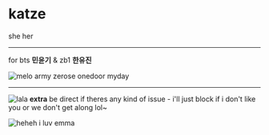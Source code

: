 # katze
she her
***
for bts **민윤기** & zb1 **한유진**


![melo](https://pixels.crd.co/assets/images/gallery15/ce8871cc.gif?v=379361a4) army zerose onedoor myday

***

![lala](https://pixels.crd.co/assets/images/gallery01/bbef94f7.gif?v=379361a4) **extra** be direct if theres any kind of issue - i'll just block if i don't like you or we don't get along lol~

![heheh](https://pixels.crd.co/assets/images/gallery41/31fe5481.gif?v=379361a4) i luv emma
